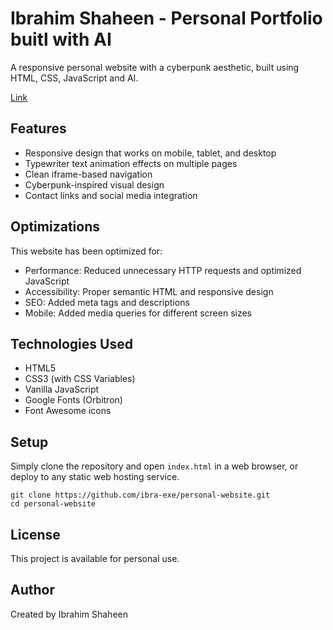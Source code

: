 # Ibrahim Shaheen - Personal Portfolio buitl with AI

A responsive personal website with a cyberpunk aesthetic, built using HTML, CSS, JavaScript and AI.

[Link](https://ibra-exe.github.io/Personal-Portfolio/)

## Features

- Responsive design that works on mobile, tablet, and desktop
- Typewriter text animation effects on multiple pages
- Clean iframe-based navigation
- Cyberpunk-inspired visual design
- Contact links and social media integration

## Optimizations

This website has been optimized for:

- Performance: Reduced unnecessary HTTP requests and optimized JavaScript
- Accessibility: Proper semantic HTML and responsive design
- SEO: Added meta tags and descriptions
- Mobile: Added media queries for different screen sizes

## Technologies Used

- HTML5
- CSS3 (with CSS Variables)
- Vanilla JavaScript
- Google Fonts (Orbitron)
- Font Awesome icons

## Setup

Simply clone the repository and open `index.html` in a web browser, or deploy to any static web hosting service.

```
git clone https://github.com/ibra-exe/personal-website.git
cd personal-website
```

## License

This project is available for personal use.

## Author

Created by Ibrahim Shaheen
